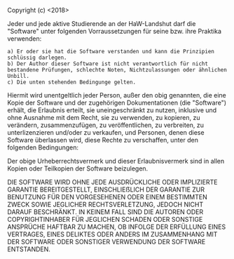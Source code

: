 Copyright (c) <2018> <Georg Held>

Jeder und jede aktive Studierende an der HaW-Landshut darf die "Software" unter folgenden Vorraussetzungen für seine bzw. ihre Praktika verwenden:

	a) Er oder sie hat die Software verstanden und kann die Prinzipien schlüssig darlegen.
	b) Der Author dieser Software ist nicht verantwortlich für nicht bestandene Prüfungen, schlechte Noten, Nichtzulassungen oder ähnlichen Unbill.
	c) Die unten stehenden Bedingunge gelten.

Hiermit wird unentgeltlich jeder Person, außer den obig genannten, die eine Kopie der Software und der zugehörigen Dokumentationen (die "Software") erhält, die Erlaubnis erteilt, sie uneingeschränkt zu nutzen, inklusive und ohne Ausnahme mit dem Recht, sie zu verwenden, zu kopieren, zu verändern, zusammenzufügen, zu veröffentlichen, zu verbreiten, zu unterlizenzieren und/oder zu verkaufen, und Personen, denen diese Software überlassen wird, diese Rechte zu verschaffen, unter den folgenden Bedingungen:

Der obige Urheberrechtsvermerk und dieser Erlaubnisvermerk sind in allen Kopien oder Teilkopien der Software beizulegen.

DIE SOFTWARE WIRD OHNE JEDE AUSDRÜCKLICHE ODER IMPLIZIERTE GARANTIE BEREITGESTELLT, EINSCHLIEẞLICH DER GARANTIE ZUR BENUTZUNG FÜR DEN VORGESEHENEN ODER EINEM BESTIMMTEN ZWECK SOWIE JEGLICHER RECHTSVERLETZUNG, JEDOCH NICHT DARAUF BESCHRÄNKT. IN KEINEM FALL SIND DIE AUTOREN ODER COPYRIGHTINHABER FÜR JEGLICHEN SCHADEN ODER SONSTIGE ANSPRÜCHE HAFTBAR ZU MACHEN, OB INFOLGE DER ERFÜLLUNG EINES VERTRAGES, EINES DELIKTES ODER ANDERS IM ZUSAMMENHANG MIT DER SOFTWARE ODER SONSTIGER VERWENDUNG DER SOFTWARE ENTSTANDEN.
